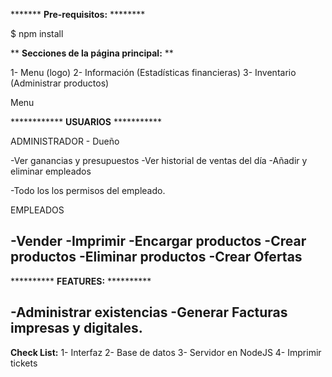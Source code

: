 ******* **Pre-requisitos:** ********

$ npm install



 ** **Secciones de la página principal:**  **

1-  Menu (logo)
2-  Información (Estadísticas financieras)
3-  Inventario (Administrar productos)


Menu


************ **USUARIOS** ***********

ADMINISTRADOR - Dueño

-Ver ganancias y presupuestos
-Ver historial de ventas del día
-Añadir y eliminar empleados

-Todo los los permisos del empleado.



EMPLEADOS

-Vender
-Imprimir
-Encargar productos
-Crear productos
-Eliminar productos
-Crear Ofertas
-



********** **FEATURES:** **********

-Administrar existencias
-Generar Facturas impresas y digitales.
-


**Check List:**
1- Interfaz
2- Base de datos
3- Servidor en NodeJS
4- Imprimir tickets